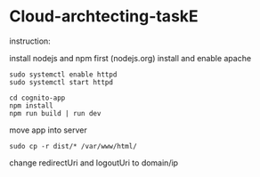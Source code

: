 # Cloud-archtecting-taskE

instruction:

install nodejs and npm first (nodejs.org)
install and enable apache
```
sudo systemctl enable httpd
sudo systemctl start httpd  
```
```
cd cognito-app
npm install
npm run build | run dev
```
move app into server
```
sudo cp -r dist/* /var/www/html/
```
change redirectUri and logoutUri to domain/ip 
